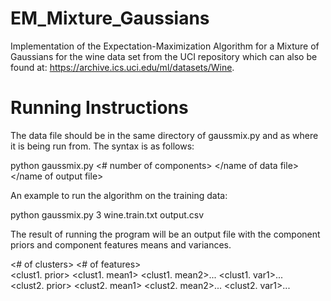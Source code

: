 # EM_Mixture_Gaussians
Implementation of the Expectation-Maximization Algorithm for a Mixture of Gaussians for the wine data set from the UCI repository which can also be found at: https://archive.ics.uci.edu/ml/datasets/Wine. 

# Running Instructions
The data file should be in the same directory of gaussmix.py and as where it is being run from. The syntax is as follows:

python gaussmix.py <# number of components> </name of data file> </name of output file> <br />

An example to run the algorithm on the training data:

python gaussmix.py 3 wine.train.txt output.csv

The result of running the program will be an output file with the component priors and component features means and variances.

<# of clusters> <# of features> <br />
<clust1. prior> <clust1. mean1> <clust1. mean2>... <clust1. var1>... <br />
<clust2. prior> <clust2. mean1> <clust2. mean2>... <clust2. var1>...

